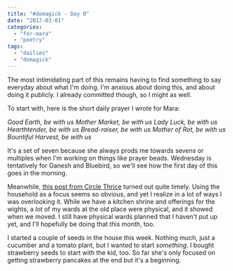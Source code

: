 ```yaml
---
title: "#domagick - Day 0"
date: "2017-03-01"
categories: 
  - "for-mara"
  - "poetry"
tags: 
  - "dailies"
  - "domagick"
---
```


The most intimidating part of this remains having to find something to say everyday about what I'm doing. I'm anxious about doing this, and about doing it publicly. I already committed though, so I might as well.

To start with, here is the short daily prayer I wrote for Mara:

_Good Earth, be with us_ _Mother Market, be with us_ _Lady Luck, be with us_ _Hearthtender, be with us_ _Bread-raiser, be with us_ _Mother of Rot, be with us_ _Bountiful Harvest, be with us_

It's a set of seven because she always prods me towards sevens or multiples when I'm working on things like prayer beads. Wednesday is tentatively for Ganesh and Bluebird, so we'll see how the first day of this goes in the morning.

Meanwhile, [this post from Circle Thrice](http://www.circlethrice.com/2017/02/sustain-ability-home-economics.html) turned out quite timely. Using the household as a focus seems so obvious, and yet I realize in a lot of ways I was overlooking it. While we have a kitchen shrine and offerings for the wights, a _lot_ of my wards at the old place were physical, and it showed when we moved. I still have physical wards planned that I haven't put up yet, and I'll hopefully be doing that this month, too.

I started a couple of seeds in the house this week. Nothing much, just a cucumber and a tomato plant, but I wanted to start _something_. I bought strawberry seeds to start with the kid, too. So far she's only focused on getting strawberry pancakes at the end but it's a beginning.
